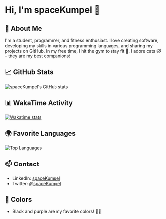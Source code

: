 # Hi, I'm spaceKumpel 👋

## 🌟 About Me

I'm a student, programmer, and fitness enthusiast. I love creating software, developing my skills in various programming languages, and sharing my projects on GitHub. In my free time, I hit the gym to stay fit 💪. I adore cats 🐱 – they are my best companions!

## 📈 GitHub Stats

![spaceKumpel's GitHub stats](https://github-readme-stats.vercel.app/api?username=spaceKumpel&hide=contribs,prs&theme=dark)

## 📊 WakaTime Activity

[![Wakatime stats](https://github-readme-stats.vercel.app/api/wakatime?username=spaceKumpel&theme=dark)](https://wakatime.com/@spaceKumpel)

## 🌍 Favorite Languages

![Top Languages](https://github-readme-stats.vercel.app/api/top-langs/?username=spaceKumpel&layout=compact&theme=dark)

## 📫 Contact

- LinkedIn: [spaceKumpel](https://www.linkedin.com/in/spaceKumpel)
- Twitter: [@spaceKumpel](https://twitter.com/spaceKumpel)

## 🎨 Colors

- Black and purple are my favorite colors! 🖤💜


<!--
**spaceKumpel/spaceKumpel** is a ✨ _special_ ✨ repository because its `README.md` (this file) appears on your GitHub profile.

Here are some ideas to get you started:

- 🔭 I’m currently working on ...
- 🌱 I’m currently learning ...
- 👯 I’m looking to collaborate on ...
- 🤔 I’m looking for help with ...
- 💬 Ask me about ...
- 📫 How to reach me: ...
- 😄 Pronouns: ...
- ⚡ Fun fact: ...
-->
